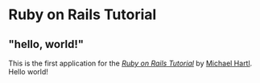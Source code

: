 # Ruby on Rails Tutorial

## "hello, world!"

This is the first application for the
[*Ruby on Rails Tutorial*](http://railstutorial.org/)
by [Michael Hartl](http://www.michaelhartl.com/). Hello world!
